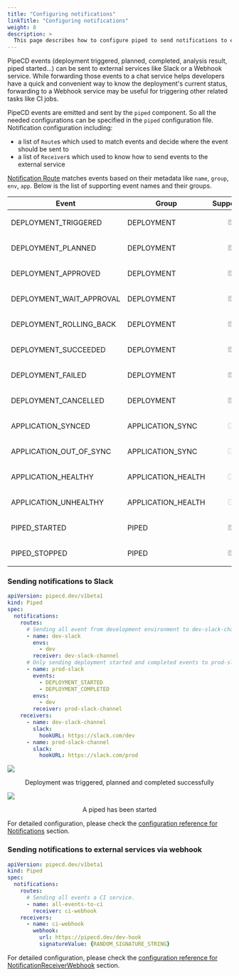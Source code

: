 ```yaml
---
title: "Configuring notifications"
linkTitle: "Configuring notifications"
weight: 8
description: >
  This page describes how to configure piped to send notifications to external services.
---
```


PipeCD events (deployment triggered, planned, completed, analysis result, piped started...) can be sent to external services like Slack or a Webhook service. While forwarding those events to a chat service helps developers have a quick and convenient way to know the deployment's current status, forwarding to a Webhook service may be useful for triggering other related tasks like CI jobs.

PipeCD events are emitted and sent by the `piped` component. So all the needed configurations can be specified in the `piped` configuration file.
Notification configuration including:
- a list of `Route`s which used to match events and decide where the event should be sent to
- a list of `Receiver`s which used to know how to send events to the external service

[Notification Route](/docs/operator-manual/piped/configuration-reference/#notificationroute) matches events based on their metadata like `name`, `group`, `env`, `app`.
Below is the list of supporting event names and their groups.

| Event | Group | Supported |
|-|-|-|
| DEPLOYMENT_TRIGGERED | DEPLOYMENT | <p style="text-align: center;"><input type="checkbox" checked disabled></p> |
| DEPLOYMENT_PLANNED | DEPLOYMENT | <p style="text-align: center;"><input type="checkbox" checked disabled></p> |
| DEPLOYMENT_APPROVED | DEPLOYMENT | <p style="text-align: center;"><input type="checkbox" checked disabled></p> |
| DEPLOYMENT_WAIT_APPROVAL | DEPLOYMENT | <p style="text-align: center;"><input type="checkbox" checked disabled></p> |
| DEPLOYMENT_ROLLING_BACK | DEPLOYMENT | <p style="text-align: center;"><input type="checkbox" checked disabled></p> |
| DEPLOYMENT_SUCCEEDED | DEPLOYMENT | <p style="text-align: center;"><input type="checkbox" checked disabled></p> |
| DEPLOYMENT_FAILED | DEPLOYMENT | <p style="text-align: center;"><input type="checkbox" checked disabled></p> |
| DEPLOYMENT_CANCELLED | DEPLOYMENT | <p style="text-align: center;"><input type="checkbox" checked disabled></p> |
| APPLICATION_SYNCED | APPLICATION_SYNC | <p style="text-align: center;"><input type="checkbox" disabled></p> |
| APPLICATION_OUT_OF_SYNC | APPLICATION_SYNC | <p style="text-align: center;"><input type="checkbox" disabled></p> |
| APPLICATION_HEALTHY | APPLICATION_HEALTH | <p style="text-align: center;"><input type="checkbox" disabled></p> |
| APPLICATION_UNHEALTHY | APPLICATION_HEALTH | <p style="text-align: center;"><input type="checkbox" disabled></p> |
| PIPED_STARTED | PIPED | <p style="text-align: center;"><input type="checkbox" checked  disabled></p> |
| PIPED_STOPPED | PIPED | <p style="text-align: center;"><input type="checkbox" checked disabled></p> |

### Sending notifications to Slack

``` yaml
apiVersion: pipecd.dev/v1beta1
kind: Piped
spec:
  notifications:
    routes:
      # Sending all event from development environment to dev-slack-channel.
      - name: dev-slack
        envs:
          - dev
        receiver: dev-slack-channel
      # Only sending deployment started and completed events to prod-slack-channel.
      - name: prod-slack
        events:
          - DEPLOYMENT_STARTED
          - DEPLOYMENT_COMPLETED
        envs:
          - dev
        receiver: prod-slack-channel
    receivers:
      - name: dev-slack-channel
        slack:
          hookURL: https://slack.com/dev
      - name: prod-slack-channel
        slack:
          hookURL: https://slack.com/prod
```


![](/images/slack-notification-deployment.png)
<p style="text-align: center;">
Deployment was triggered, planned and completed successfully
</p>

![](/images/slack-notification-piped-started.png)
<p style="text-align: center;">
A piped has been started
</p>


For detailed configuration, please check the [configuration reference for Notifications](/docs/operator-manual/piped/configuration-reference/#notifications) section.

### Sending notifications to external services via webhook

``` yaml
apiVersion: pipecd.dev/v1beta1
kind: Piped
spec:
  notifications:
    routes:
      # Sending all events a CI service.
      - name: all-events-to-ci
        receiver: ci-webhook
    receivers:
      - name: ci-webhook
        webhook:
          url: https://pipecd.dev/dev-hook
          signatureValue: {RANDOM_SIGNATURE_STRING}
```

For detailed configuration, please check the [configuration reference for NotificationReceiverWebhook](/docs/operator-manual/piped/configuration-reference/#notificationreceiverwebhook) section.

